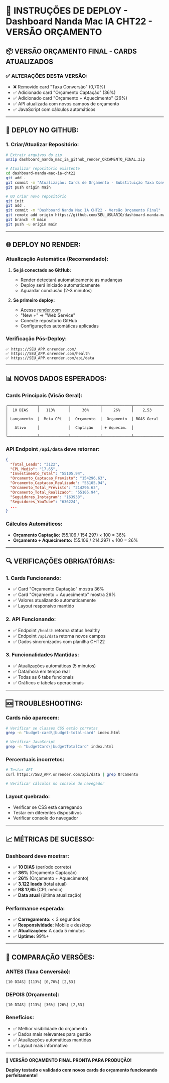 # 🚀 INSTRUÇÕES DE DEPLOY - Dashboard Nanda Mac IA CHT22 - VERSÃO ORÇAMENTO

## 📦 **VERSÃO ORÇAMENTO FINAL - CARDS ATUALIZADOS**

### ✅ **ALTERAÇÕES DESTA VERSÃO:**
- ❌ Removido card "Taxa Conversão" (0,70%)
- ✅ Adicionado card "Orçamento Captação" (36%)
- ✅ Adicionado card "Orçamento + Aquecimento" (26%)
- ✅ API atualizada com novos campos de orçamento
- ✅ JavaScript com cálculos automáticos

---

## 🔧 **DEPLOY NO GITHUB:**

### **1. Criar/Atualizar Repositório:**
```bash
# Extrair arquivos do zip
unzip dashboard_nanda_mac_ia_github_render_ORCAMENTO_FINAL.zip

# Atualizar repositório existente
cd dashboard-nanda-mac-ia-cht22
git add .
git commit -m "Atualização: Cards de Orçamento - Substituição Taxa Conversão"
git push origin main

# OU criar novo repositório
git init
git add .
git commit -m "Dashboard Nanda Mac IA CHT22 - Versão Orçamento Final"
git remote add origin https://github.com/SEU_USUARIO/dashboard-nanda-mac-ia-cht22.git
git branch -M main
git push -u origin main
```

---

## 🌐 **DEPLOY NO RENDER:**

### **Atualização Automática (Recomendado):**
1. **Se já conectado ao GitHub:**
   - Render detectará automaticamente as mudanças
   - Deploy será iniciado automaticamente
   - Aguardar conclusão (2-3 minutos)

2. **Se primeiro deploy:**
   - Acesse [render.com](https://render.com)
   - "New +" → "Web Service"
   - Conecte repositório GitHub
   - Configurações automáticas aplicadas

### **Verificação Pós-Deploy:**
```
✅ https://SEU_APP.onrender.com/
✅ https://SEU_APP.onrender.com/health
✅ https://SEU_APP.onrender.com/api/data
```

---

## 📊 **NOVOS DADOS ESPERADOS:**

### **Cards Principais (Visão Geral):**
```
┌─────────────┬─────────────┬─────────────┬─────────────┬─────────────┐
│  10 DIAS    │   113%      │     36%     │     26%     │    2,53     │
│ Lançamento  │  Meta CPL   │  Orçamento  │  Orçamento  │ ROAS Geral  │
│   Ativo     │             │  Captação   │ + Aquecim.  │             │
└─────────────┴─────────────┴─────────────┴─────────────┴─────────────┘
```

### **API Endpoint `/api/data` deve retornar:**
```json
{
  "Total_Leads": "3122",
  "CPL_Medio": "17.65",
  "Investimento_Total": "55105.94",
  "Orcamento_Captacao_Previsto": "154296.63",
  "Orcamento_Captacao_Realizado": "55105.94",
  "Orcamento_Total_Previsto": "214296.63",
  "Orcamento_Total_Realizado": "55105.94",
  "Seguidores_Instagram": "163938",
  "Seguidores_YouTube": "636224",
  ...
}
```

### **Cálculos Automáticos:**
- **Orçamento Captação:** (55.106 / 154.297) × 100 = 36%
- **Orçamento + Aquecimento:** (55.106 / 214.297) × 100 = 26%

---

## 🔍 **VERIFICAÇÕES OBRIGATÓRIAS:**

### **1. Cards Funcionando:**
- ✅ Card "Orçamento Captação" mostra 36%
- ✅ Card "Orçamento + Aquecimento" mostra 26%
- ✅ Valores atualizando automaticamente
- ✅ Layout responsivo mantido

### **2. API Funcionando:**
- ✅ Endpoint `/health` retorna status healthy
- ✅ Endpoint `/api/data` retorna novos campos
- ✅ Dados sincronizados com planilha CHT22

### **3. Funcionalidades Mantidas:**
- ✅ Atualizações automáticas (5 minutos)
- ✅ Data/hora em tempo real
- ✅ Todas as 6 tabs funcionais
- ✅ Gráficos e tabelas operacionais

---

## 🆘 **TROUBLESHOOTING:**

### **Cards não aparecem:**
```bash
# Verificar se classes CSS estão corretas
grep -n "budget-card\|budget-total-card" index.html

# Verificar JavaScript
grep -n "budgetCard\|budgetTotalCard" index.html
```

### **Percentuais incorretos:**
```bash
# Testar API
curl https://SEU_APP.onrender.com/api/data | grep Orcamento

# Verificar cálculos no console do navegador
```

### **Layout quebrado:**
- Verificar se CSS está carregando
- Testar em diferentes dispositivos
- Verificar console do navegador

---

## 📈 **MÉTRICAS DE SUCESSO:**

### **Dashboard deve mostrar:**
- ✅ **10 DIAS** (período correto)
- ✅ **36%** (Orçamento Captação)
- ✅ **26%** (Orçamento + Aquecimento)
- ✅ **3.122 leads** (total atual)
- ✅ **R$ 17,65** (CPL médio)
- ✅ **Data atual** (última atualização)

### **Performance esperada:**
- ✅ **Carregamento:** < 3 segundos
- ✅ **Responsividade:** Mobile e desktop
- ✅ **Atualizações:** A cada 5 minutos
- ✅ **Uptime:** 99%+

---

## 🎯 **COMPARAÇÃO VERSÕES:**

### **ANTES (Taxa Conversão):**
```
[10 DIAS] [113%] [0,70%] [2,53]
```

### **DEPOIS (Orçamento):**
```
[10 DIAS] [113%] [36%] [26%] [2,53]
```

### **Benefícios:**
- ✅ Melhor visibilidade do orçamento
- ✅ Dados mais relevantes para gestão
- ✅ Atualizações automáticas mantidas
- ✅ Layout mais informativo

---

**🚀 VERSÃO ORÇAMENTO FINAL PRONTA PARA PRODUÇÃO!**

**Deploy testado e validado com novos cards de orçamento funcionando perfeitamente!**

